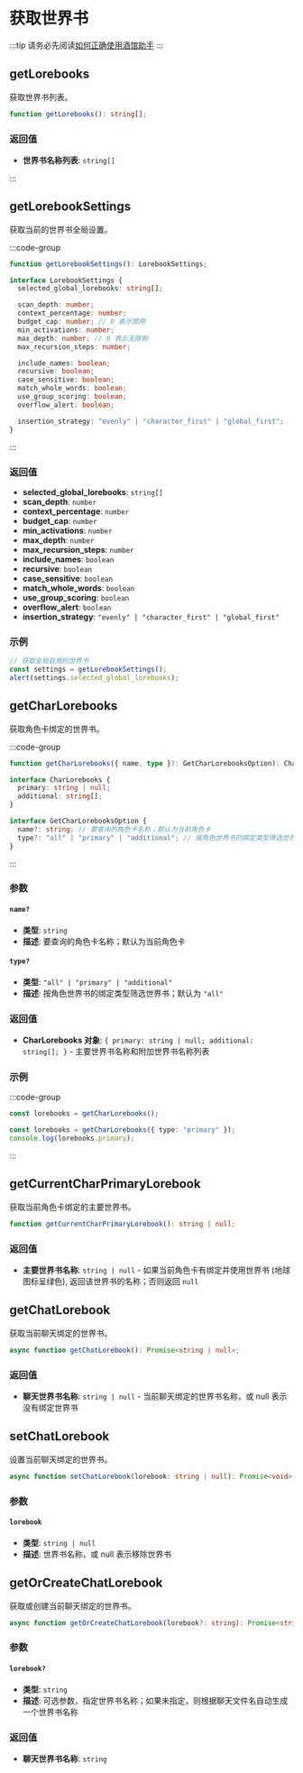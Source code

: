 # 获取世界书

:::tip
请务必先阅读[如何正确使用酒馆助手](/guide/基本用法/如何正确使用酒馆助手.md)
:::

<CustomTOC />

## getLorebooks

获取世界书列表。

```typescript
function getLorebooks(): string[];
```

### 返回值

- **世界书名称列表**: `string[]`

:::

## getLorebookSettings

获取当前的世界书全局设置。

:::code-group

```typescript [getLorebookSettings]
function getLorebookSettings(): LorebookSettings;
```

```typescript [LorebookSettings]
interface LorebookSettings {
  selected_global_lorebooks: string[];

  scan_depth: number;
  context_percentage: number;
  budget_cap: number; // 0 表示禁用
  min_activations: number;
  max_depth: number; // 0 表示无限制
  max_recursion_steps: number;

  include_names: boolean;
  recursive: boolean;
  case_sensitive: boolean;
  match_whole_words: boolean;
  use_group_scoring: boolean;
  overflow_alert: boolean;

  insertion_strategy: "evenly" | "character_first" | "global_first";
}
```

:::

### 返回值

- **selected_global_lorebooks**: `string[]`
- **scan_depth**: `number`
- **context_percentage**: `number`
- **budget_cap**: `number`
- **min_activations**: `number`
- **max_depth**: `number`
- **max_recursion_steps**: `number`
- **include_names**: `boolean`
- **recursive**: `boolean`
- **case_sensitive**: `boolean`
- **match_whole_words**: `boolean`
- **use_group_scoring**: `boolean`
- **overflow_alert**: `boolean`
- **insertion_strategy**: `"evenly" | "character_first" | "global_first"`

### 示例

```typescript
// 获取全局启用的世界书
const settings = getLorebookSettings();
alert(settings.selected_global_lorebooks);
```

## getCharLorebooks

获取角色卡绑定的世界书。

:::code-group

```typescript [getCharLorebooks]
function getCharLorebooks({ name, type }?: GetCharLorebooksOption): CharLorebooks;
```

```typescript [CharLorebooks]
interface CharLorebooks {
  primary: string | null;
  additional: string[];
}
```

```typescript [GetCharLorebooksOption]
interface GetCharLorebooksOption {
  name?: string; // 要查询的角色卡名称；默认为当前角色卡
  type?: "all" | "primary" | "additional"; // 按角色世界书的绑定类型筛选世界书；默认为 'all'
}
```

:::

### 参数

#### `name?`

- **类型**: `string`
- **描述**: 要查询的角色卡名称；默认为当前角色卡

#### `type?`

- **类型**: `"all" | "primary" | "additional"`
- **描述**: 按角色世界书的绑定类型筛选世界书；默认为 `"all"`

### 返回值

- **CharLorebooks 对象**: `{ primary: string | null; additional: string[]; }` - 主要世界书名称和附加世界书名称列表

### 示例

:::code-group

```typescript [获取当前角色卡绑定的所有世界书]
const lorebooks = getCharLorebooks();
```

```typescript [获取当前角色卡绑定的主要世界书]
const lorebooks = getCharLorebooks({ type: "primary" });
console.log(lorebooks.primary);
```

:::

## getCurrentCharPrimaryLorebook

获取当前角色卡绑定的主要世界书。

```typescript
function getCurrentCharPrimaryLorebook(): string | null;
```

### 返回值

- **主要世界书名称**: `string | null` - 如果当前角色卡有绑定并使用世界书 (地球图标呈绿色), 返回该世界书的名称；否则返回 `null`

## getChatLorebook

获取当前聊天绑定的世界书。

```typescript
async function getChatLorebook(): Promise<string | null>;
```

### 返回值

- **聊天世界书名称**: `string | null` - 当前聊天绑定的世界书名称，或 null 表示没有绑定世界书

## setChatLorebook

设置当前聊天绑定的世界书。

```typescript
async function setChatLorebook(lorebook: string | null): Promise<void>;
```

### 参数

#### `lorebook`

- **类型**: `string | null`
- **描述**: 世界书名称，或 null 表示移除世界书

## getOrCreateChatLorebook

获取或创建当前聊天绑定的世界书。

```typescript
async function getOrCreateChatLorebook(lorebook?: string): Promise<string>;
```

### 参数

#### `lorebook?`

- **类型**: `string`
- **描述**: 可选参数，指定世界书名称；如果未指定，则根据聊天文件名自动生成一个世界书名称

### 返回值

- **聊天世界书名称**: `string`
